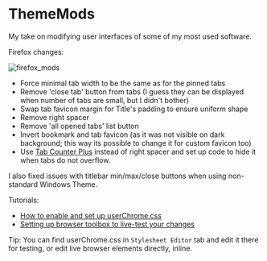 # ThemeMods
My take on modifying user interfaces of some of my most used software.

Firefox changes:

![firefox_mods](https://i.imgur.com/NgskuHd.png)

* Force minimal tab width to be the same as for the pinned tabs
* Remove 'close tab' button from tabs (I guess they can be displayed when number of tabs are small, but I didn't bother)
* Swap tab favicon margin for Title's padding to ensure uniform shape
* Remove right spacer
* Remove 'all opened tabs' list button
* Invert bookmark and tab favicon (as it was not visible on dark background; this way its possible to change it for custom favicon too)
* Use [Tab Counter Plus](https://addons.mozilla.org/en-US/firefox/addon/tab-counter-plus/) instead of right spacer and set up code to hide it when tabs do not overflow.

I also fixed issues with titlebar min/max/close buttons when using non-standard Windows Theme.

Tutorials:
* [How to enable and set up userChrome.css](https://www.reddit.com/r/firefox/wiki/userchrome/)
* [Setting up browser toolbox to live-test your changes](https://firefox-source-docs.mozilla.org/devtools-user/browser_toolbox/index.html)

Tip: You can find userChrome.css in `Stylesheet Editor` tab and edit it there for testing, or edit live browser elements directly, inline.
